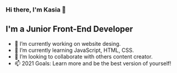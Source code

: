 ### Hi there, I'm Kasia 👋

## I'm a Junior Front-End Developer 
- 👀 I’m currently working on website desing.
- 🌱 I’m currently learning JavaScript, HTML, CSS.
- 💞️ I’m looking to collaborate with others content creator.
- 📫 2021 Goals: Learn more and be the best version of yourself!


<!--- ### Connect with me:
<i class="fab fa-linkedin">Linkedin</i>

[<img align="left" width ="22px" src="https://cdn/jsdelivr.net/npm/simple-icons@v3/icons/linedin.svg"/>][linkedin]
[<img align="left" width ="22px" src="https://cdn/jsdelivr.net/npm/simple-icons@v3/icons/linedin.svg"/>][linkedin]



### Languages and tools:--->

<!---
kchelminska/kchelminska is a ✨ special ✨ repository because its `README.md` (this file) appears on your GitHub profile.
You can click the Preview link to take a look at your changes.
--->
